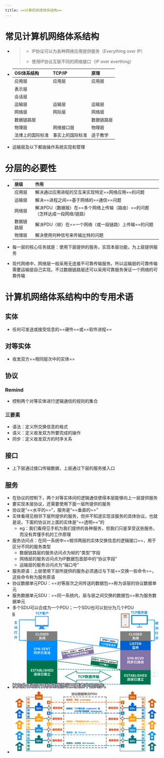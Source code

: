 ```yaml
---
title: ==计算机网络体系结构==
---
```




# 常见计算机网络体系结构

- > - IP协议可以为各种网络应用提供服务（Everything over IP）
  > 
  > - 使用IP协议互联不同的网络接口（IP over everthing）

- | OSI体系结构		| TCP/IP         | 原理       |
  | ---------------- | -------------- | ---------- |
  | 应用层           | 应用层         | 应用层     |
  | 表示层           |                |            |
  | 会话层           |                |            |
  | 运输层           | 运输层         | 运输层     |
  | 网络层           | 网际层         | 网络层     |
  | 数据链路层       |              	  | 数据链路层 |
  | 物理层           | 网络接口层        | 物理层     |
  | 法律上的国际标准 | 事实上的国际标准	 | 适于教学   |
  
- 运输层及以下都由操作系统实现和管理

# 分层的必要性

- | 层级 | 作用 |
  | ---- | ---- |
  | 应用层 | 解决通过应用进程的交互来实现特定==网络应用==的问题 |
  | 运输层 | 解决==进程之间==基于网络的==通信==问题 |
  | 网络层 | 解决PDU（数据报）在==多个网络上传输（路由）==的问题（怎样达成一段网络/链路） |
  | 数据链路层 | 解决PDU（帧）在==一个网络（或一段链路）上传输==的问题 |
  | 物理层 | 解决使用何种信号来传输比特的问题 |

- 每一层的核心任务就是：使用下层提供的服务，实现本层功能，为上层提供服务

- 现代网络中，网络层一般采用无连接不可靠传输服务。所以运输层的可靠传输需要运输层自己实现。不过数据链路层还可以采用可靠服务保证一个网络的可靠传输


# 计算机网络体系结构中的专用术语

## 实体

- 任何可发送或接受信息的==硬件==或==软件进程==

## 对等实体

- 收发双方==相同层次中的实体==

## 协议

### Remind

- 控制两个对等实体进行逻辑通信的规则的集合

### 三要素

- 语法：定义所交换信息的格式
- 语义：定义收发双方所要完成的操作
- 同步：定义收发双方的时序关系

## 接口

- 上下层通过接口传输数据，上层通过下层的服务接入口

## 服务

- 在协议的控制下，两个对等实体间的逻辑通信使得本层能够向上一层提供服务
- 要实现本层协议，还需要使用下面一层所提供的服务
- 协议是“==水平的==”，服务是“==垂直的==”
- 实体看得见相邻下层所提供的服务，但并不知道实现该服务的具体协议。也就是说，下面的协议对上面的实体是“==透明==”的
	- eg：我们看得见手机为我们提供的各种服务，但我们只是享受这些服务，而没有弄懂手机的工作原理
- 服务访问点：在同一系统中==相邻两层的实体交换信息的逻辑接口==，用于区分不同的服务类型
	- 数据链路层的服务访问点为帧的“类型”字段
	- 网络层的服务访问点为IP数据包首部中的“协议字段”
	- 运输层的服务访问点为“端口号”
- 服务原语：上层使用下层所提供的服务必须通过与下层==交换一些命令==，这些命令称为服务原语
- 协议数据单元PDU：==对等层次之间传送的数据包==称为该层的协议数据单元
- 服务数据单元SDU：==同一系统内，层与层之间交换的数据包==称为服务数据单元
- 多个SDU可以合成为一个PDU；一个SDU也可以划分为几个PDU
- ![image1](./resource/a38fbcc50cd7447cb5ceda9089fde9d4.png)
- ![image2](./resource/74f657acf42e493aa998317a49a3f68c.png)
